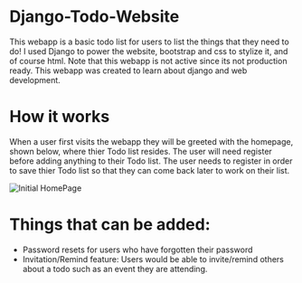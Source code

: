 # Django-Todo-Website
This webapp is a basic todo list for users to list the things that they need to do! I used Django to power the website, bootstrap and css to stylize it, and of course html. Note that this webapp is not active since its not production ready. This webapp was created to learn about django and web development.

# How it works
When a user first visits the webapp they will be greeted with the homepage, shown below, where thier Todo list resides. The user will need register before adding anything to their Todo list. The user needs to register in order to save thier Todo list so that they can come back later to work on their list.

![Initial HomePage](https://imgur.com/zIWLYRv)

# Things that can be added:
- Password resets for users who have forgotten their password
- Invitation/Remind feature: Users would be able to invite/remind others about a todo such as an event they are attending.
